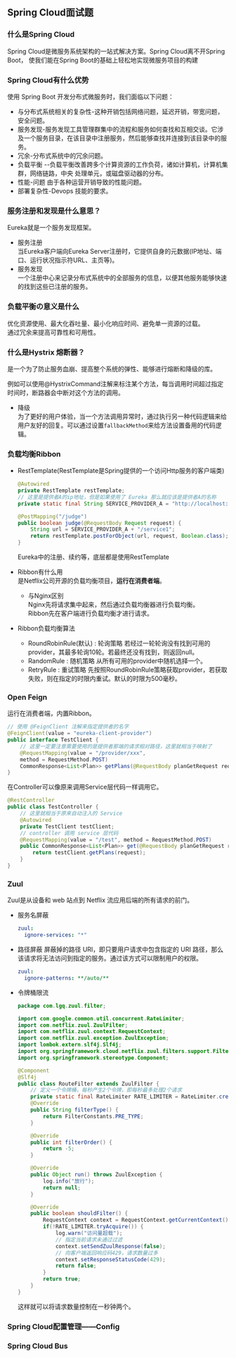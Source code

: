 ## Spring Cloud面试题

### 什么是Spring Cloud  
Spring Cloud是微服务系统架构的一站式解决方案。Spring Cloud离不开Spring Boot，
使我们能在Spring Boot的基础上轻松地实现微服务项目的构建

### Spring Cloud有什么优势  
使用 Spring Boot 开发分布式微服务时，我们面临以下问题：
- 与分布式系统相关的复杂性-这种开销包括网络问题，延迟开销，带宽问题，安全问题。
- 服务发现-服务发现工具管理群集中的流程和服务如何查找和互相交谈。它涉及一个服务目录，在该目录中注册服务，然后能够查找并连接到该目录中的服务。
- 冗余-分布式系统中的冗余问题。
- 负载平衡 --负载平衡改善跨多个计算资源的工作负荷，诸如计算机，计算机集群，网络链路，中央 处理单元，或磁盘驱动器的分布。
- 性能-问题 由于各种运营开销导致的性能问题。
- 部署复杂性-Devops 技能的要求。

### 服务注册和发现是什么意思？
Eureka就是一个服务发现框架。
- 服务注册  
当Eureka客户端向Eureka Server注册时，它提供自身的元数据(IP地址、端口、运行状况指示符URL、主页等)。
- 服务发现  
一个注册中心来记录分布式系统中的全部服务的信息，以便其他服务能够快速的找到这些已注册的服务。

### 负载平衡の意义是什么  
优化资源使用、最大化吞吐量、最小化响应时间、避免单一资源的过载。  
通过冗余来提高可靠性和可用性。

### 什么是Hystrix 熔断器？  
是一个为了防止服务血崩、提高整个系统的弹性、能够进行熔断和降级的库。  

例如可以使用@HystrixCommand注解来标注某个方法，每当调用时间超过指定时间时，断路器会中断对这个方法的调用。
- 降级  
为了更好的用户体验，当一个方法调用异常时，通过执行另一种代码逻辑来给用户友好的回复。可以通过设置`fallbackMethod`来给方法设置备用的代码逻辑。

### 负载均衡Ribbon  
- RestTemplate(RestTemplate是Spring提供的一个访问Http服务的客户端类)  
  ```java
  @Autowired
  private RestTemplate restTemplate;
  // 这里是提供者A的ip地址，但是如果使用了 Eureka 那么就应该是提供者A的名称
  private static final String SERVICE_PROVIDER_A = "http://localhost:8081";

  @PostMapping("/judge")
  public boolean judge(@RequestBody Request request) {
      String url = SERVICE_PROVIDER_A + "/service1";
      return restTemplate.postForObject(url, request, Boolean.class);
  }
  ```
  Eureka中的注册、续约等，底层都是使用RestTemplate

- Ribbon有什么用  
是Netflix公司开源的负载均衡项目，**运行在消费者端**。
    - 与Nginx区别  
      Nginx先将请求集中起来，然后通过负载均衡器进行负载均衡。  
      Ribbon先在客户端进行负载均衡才进行请求。

- Ribbon负载均衡算法
    - RoundRobinRule(默认) : 轮询策略
      若经过一轮轮询没有找到可用的provider，其最多轮询10轮。若最终还没有找到，则返回null。
    - RandomRule : 随机策略
      从所有可用的provider中随机选择一个。
    - RetryRule : 重试策略
      先按照RoundRobinRule策略获取provider，若获取失败，则在指定的时限内重试。默认的时限为500毫秒。

### Open Feign  
运行在消费者端，内置Ribbon。  
```java
// 使用 @FeignClient 注解来指定提供者的名字
@FeignClient(value = "eureka-client-provider")
public interface TestClient {
    // 这里一定要注意需要使用的是提供者那端的请求相对路径，这里就相当于映射了
    @RequestMapping(value = "/provider/xxx",
    method = RequestMethod.POST)
    CommonResponse<List<Plan>> getPlans(@RequestBody planGetRequest request);
}
```
在Controller可以像原来调用Service层代码一样调用它。
```java
@RestController
public class TestController {
    // 这里就相当于原来自动注入的 Service
    @Autowired
    private TestClient testClient;
    // controller 调用 service 层代码
    @RequestMapping(value = "/test", method = RequestMethod.POST)
    public CommonResponse<List<Plan>> get(@RequestBody planGetRequest request) {
        return testClient.getPlans(request);
    }
}
```

### Zuul
Zuul是从设备和 web 站点到 Netflix 流应用后端的所有请求的前门。

- 服务名屏蔽
  ```yaml
  zuul:
    ignore-services: "*"
  ```
- 路径屏蔽
  屏蔽掉的路径 URI，即只要用户请求中包含指定的 URI 路径，那么该请求将无法访问到指定的服务。通过该方式可以限制用户的权限。
  ```yaml
  zuul:
    ignore-patterns: **/auto/**
  ```
- 令牌桶限流
  ```java
  package com.lgq.zuul.filter;
  
  import com.google.common.util.concurrent.RateLimiter;
  import com.netflix.zuul.ZuulFilter;
  import com.netflix.zuul.context.RequestContext;
  import com.netflix.zuul.exception.ZuulException;
  import lombok.extern.slf4j.Slf4j;
  import org.springframework.cloud.netflix.zuul.filters.support.FilterConstants;
  import org.springframework.stereotype.Component;
  
  @Component
  @Slf4j
  public class RouteFilter extends ZuulFilter {
      // 定义一个令牌桶，每秒产生2个令牌，即每秒最多处理2个请求
      private static final RateLimiter RATE_LIMITER = RateLimiter.create(2);
      @Override
      public String filterType() {
          return FilterConstants.PRE_TYPE;
      }
  
      @Override
      public int filterOrder() {
          return -5;
      }
  
      @Override
      public Object run() throws ZuulException {
          log.info("放行");
          return null;
      }
  
      @Override
      public boolean shouldFilter() {
          RequestContext context = RequestContext.getCurrentContext();
          if(!RATE_LIMITER.tryAcquire()) {
              log.warn("访问量超载");
              // 指定当前请求未通过过滤
              context.setSendZuulResponse(false);
              // 向客户端返回响应码429，请求数量过多
              context.setResponseStatusCode(429);
              return false;
          }
          return true;
      }
  }
  ```
  这样就可以将请求数量控制在一秒钟两个。
  
### Spring Cloud配置管理——Config

### Spring Cloud Bus
